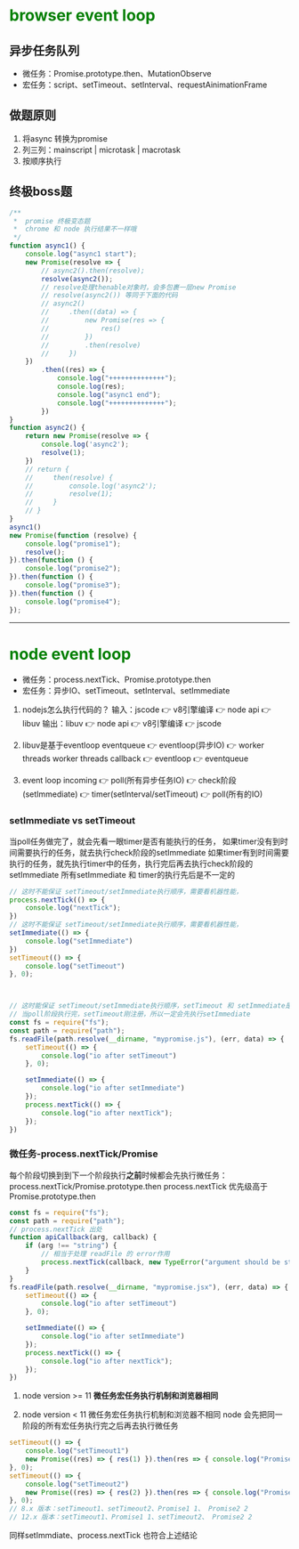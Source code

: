 # <font color="green">browser event loop</font>

## 异步任务队列
* 微任务：Promise.prototype.then、MutationObserve
* 宏任务：script、setTimeout、setInterval、requestAinimationFrame


## 做题原则
1. 将async 转换为promise
2. 列三列：mainscript | microtask | macrotask
3. 按顺序执行


## 终极boss题

```js
/**
 *  promise 终极变态题
 *  chrome 和 node 执行结果不一样哦
 */
function async1() {
    console.log("async1 start");
    new Promise(resolve => {
        // async2().then(resolve);
        resolve(async2());
        // resolve处理thenable对象时，会多包裹一层new Promise 
        // resolve(async2()) 等同于下面的代码
        // async2()
        //     .then((data) => {
        //         new Promise(res => {
        //             res()
        //         })
        //         .then(resolve)
        //     })
    })
        .then((res) => {
            console.log("++++++++++++++");
            console.log(res);
            console.log("async1 end");
            console.log("++++++++++++++");
        })
}
function async2() {
    return new Promise(resolve => {
        console.log('async2');
        resolve(1);
    })
    // return {
    //     then(resolve) {
    //         console.log('async2');
    //         resolve(1);
    //     }
    // }
}
async1()
new Promise(function (resolve) {
    console.log("promise1");
    resolve();
}).then(function () {
    console.log("promise2");
}).then(function () {
    console.log("promise3");
}).then(function () {
    console.log("promise4");
});
```

---

# <font color="green">node event loop</font>

* 微任务：process.nextTick、Promise.prototype.then
* 宏任务：异步IO、setTimeout、setInterval、setImmediate


1. nodejs怎么执行代码的？
输入：jscode 👉 v8引擎编译 👉 node api 👉 libuv 
输出：libuv  👉 node api 👉 v8引擎编译 👉 jscode

2. libuv是基于eventloop
eventqueue 👉 eventloop(异步IO) 👉 worker threads 
worker threads callback 👉 eventloop 👉 eventqueue

3. event loop
incoming 👉 poll(所有异步任务IO) 👉 check阶段(setImmediate) 👉 timer(setInterval/setTimeout) 👉 poll(所有的IO)

### setImmediate vs setTimeout
当poll任务做完了，就会先看一眼timer是否有能执行的任务，
如果timer没有到时间需要执行的任务，就去执行check阶段的setImmediate
如果timer有到时间需要执行的任务，就先执行timer中的任务，执行完后再去执行check阶段的setImmediate
所有setImmediate 和 timer的执行先后是不一定的
```js
// 这时不能保证 setTimeout/setImmediate执行顺序，需要看机器性能，
process.nextTick(() => {
    console.log("nextTick");
})
// 这时不能保证 setTimeout/setImmediate执行顺序，需要看机器性能，
setImmediate(() => {
    console.log("setImmediate")
})
setTimeout(() => {
    console.log("setTimeout")
}, 0);



// 这时能保证 setTimeout/setImmediate执行顺序，setTimeout 和 setImmediate是同时注册的
// 当poll阶段执行完，setTimeout刚注册，所以一定会先执行setImmediate
const fs = require("fs");
const path = require("path");
fs.readFile(path.resolve(__dirname, "mypromise.js"), (err, data) => {
    setTimeout(() => {
        console.log("io after setTimeout")
    }, 0);

    setImmediate(() => {
        console.log("io after setImmediate")
    });
    process.nextTick(() => {
        console.log("io after nextTick");
    });
})
```

### 微任务-process.nextTick/Promise
每个阶段切换到到下一个阶段执行**之前**时候都会先执行微任务：process.nextTick/Promise.prototype.then
process.nextTick 优先级高于 Promise.prototype.then

```js
const fs = require("fs");
const path = require("path");
// process.nextTick 出处
function apiCallback(arg, callback) {
    if (arg !== "string") {
        // 相当于处理 readFile 的 error作用
        process.nextTick(callback, new TypeError("argument should be string"))
    }
}
fs.readFile(path.resolve(__dirname, "mypromise.jsx"), (err, data) => {
    setTimeout(() => {
        console.log("io after setTimeout")
    }, 0);

    setImmediate(() => {
        console.log("io after setImmediate")
    });
    process.nextTick(() => {
        console.log("io after nextTick");
    });
})
```


1. node version >= 11
**微任务宏任务执行机制和浏览器相同**


2. node version < 11
微任务宏任务执行机制和浏览器不相同
node 会先把同一阶段的所有宏任务执行完之后再去执行微任务

```js
setTimeout(() => {
    console.log("setTimeout1")
    new Promise((res) => { res(1) }).then(res => { console.log("Promise1", res) })
}, 0);
setTimeout(() => {
    console.log("setTimeout2")
    new Promise((res) => { res(2) }).then(res => { console.log("Promise2", res) })
}, 0);
// 8.x 版本：setTimeout1、setTimeout2、Promise1 1、 Promise2 2
// 12.x 版本：setTimeout1、Promise1 1、setTimeout2、 Promise2 2
```

同样setImmdiate、process.nextTick 也符合上述结论
